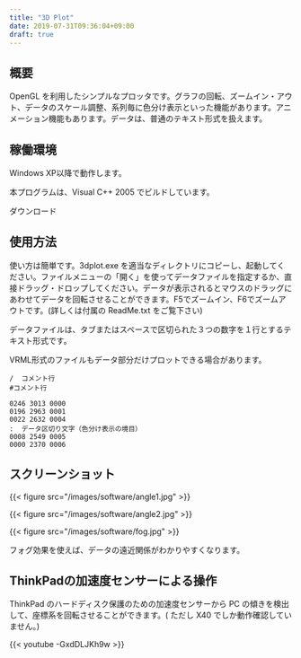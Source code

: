 ```yaml
---
title: "3D Plot"
date: 2019-07-31T09:36:04+09:00
draft: true
---
```


## 概要
OpenGL を利用したシンプルなプロッタです。グラフの回転、ズームイン・アウト、データのスケール調整、系列毎に色分け表示といった機能があります。アニメーション機能もあります。データは、普通のテキスト形式を扱えます。

## 稼働環境
Windows XP以降で動作します。

本プログラムは、Visual C++ 2005 でビルドしています。

ダウンロード

## 使用方法

使い方は簡単です。3dplot.exe を適当なディレクトリにコピーし、起動してください。ファイルメニューの「開く」を使ってデータファイルを指定するか、直接ドラッグ・ドロップしてください。データが表示されるとマウスのドラッグにあわせてデータを回転させることができます。F5でズームイン、F6でズームアウトです。(詳しくは付属の ReadMe.txt をご覧下さい)

データファイルは、タブまたはスペースで区切られた３つの数字を１行とするテキスト形式です。

VRML形式のファイルもデータ部分だけプロットできる場合があります。

```
/  コメント行
#コメント行

0246 3013 0000
0196 2963 0001
0022 2632 0004
:  データ区切り文字（色分け表示の境目）
0008 2549 0005
0000 2370 0006
```

## スクリーンショット

{{< figure src="/images/software/angle1.jpg" >}}

{{< figure src="/images/software/angle2.jpg" >}}

{{< figure src="/images/software/fog.jpg" >}}

フォグ効果を使えば、データの遠近関係がわかりやすくなります。

## ThinkPadの加速度センサーによる操作
ThinkPad のハードディスク保護のための加速度センサーから PC の傾きを検出して、座標系を回転させることができます。( ただし X40 でしか動作確認していません。)

{{< youtube -GxdDLJKh9w >}}